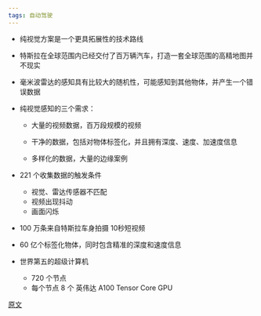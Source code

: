 ```yaml
---
tags: 自动驾驶
---
```


* 纯视觉方案是一个更具拓展性的技术路线
* 特斯拉在全球范围内已经交付了百万辆汽车，打造一套全球范围的高精地图并不现实
* 毫米波雷达的感知具有比较大的随机性，可能感知到其他物体，并产生一个错误数据
* 纯视觉感知的三个需求：
  * 大量的视频数据，百万段规模的视频

  * 干净的数据，包括对物体标签化，并且拥有深度、速度、加速度信息

  * 多样化的数据，大量的边缘案例

* 221 个收集数据的触发条件
  * 视觉、雷达传感器不匹配
  * 视频出现抖动
  * 画面闪烁
* 100 万条来自特斯拉车身拍摄 10秒短视频
* 60 亿个标签化物体，同时包含精准的深度和速度信息
* 世界第五的超级计算机
  * 720 个节点
  * 每个节点 8 个 英伟达 A100 Tensor Core GPU

[原文](https://mp.weixin.qq.com/s/2Px2O9w0Ns_zof7_dM7BbA)